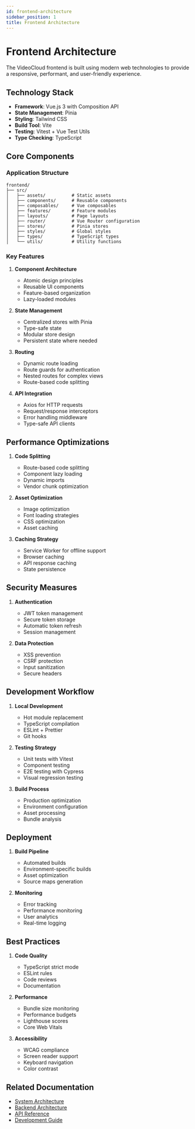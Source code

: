 ```yaml
---
id: frontend-architecture
sidebar_position: 1
title: Frontend Architecture
---
```


# Frontend Architecture

The VideoCloud frontend is built using modern web technologies to provide a responsive, performant, and user-friendly experience.

## Technology Stack

- **Framework**: Vue.js 3 with Composition API
- **State Management**: Pinia
- **Styling**: Tailwind CSS
- **Build Tool**: Vite
- **Testing**: Vitest + Vue Test Utils
- **Type Checking**: TypeScript

## Core Components

### Application Structure

```
frontend/
├── src/
│   ├── assets/          # Static assets
│   ├── components/      # Reusable components
│   ├── composables/     # Vue composables
│   ├── features/        # Feature modules
│   ├── layouts/         # Page layouts
│   ├── router/          # Vue Router configuration
│   ├── stores/          # Pinia stores
│   ├── styles/          # Global styles
│   ├── types/           # TypeScript types
│   └── utils/           # Utility functions
```

### Key Features

1. **Component Architecture**
   - Atomic design principles
   - Reusable UI components
   - Feature-based organization
   - Lazy-loaded modules

2. **State Management**
   - Centralized stores with Pinia
   - Type-safe state
   - Modular store design
   - Persistent state where needed

3. **Routing**
   - Dynamic route loading
   - Route guards for authentication
   - Nested routes for complex views
   - Route-based code splitting

4. **API Integration**
   - Axios for HTTP requests
   - Request/response interceptors
   - Error handling middleware
   - Type-safe API clients

## Performance Optimizations

1. **Code Splitting**
   - Route-based code splitting
   - Component lazy loading
   - Dynamic imports
   - Vendor chunk optimization

2. **Asset Optimization**
   - Image optimization
   - Font loading strategies
   - CSS optimization
   - Asset caching

3. **Caching Strategy**
   - Service Worker for offline support
   - Browser caching
   - API response caching
   - State persistence

## Security Measures

1. **Authentication**
   - JWT token management
   - Secure token storage
   - Automatic token refresh
   - Session management

2. **Data Protection**
   - XSS prevention
   - CSRF protection
   - Input sanitization
   - Secure headers

## Development Workflow

1. **Local Development**
   - Hot module replacement
   - TypeScript compilation
   - ESLint + Prettier
   - Git hooks

2. **Testing Strategy**
   - Unit tests with Vitest
   - Component testing
   - E2E testing with Cypress
   - Visual regression testing

3. **Build Process**
   - Production optimization
   - Environment configuration
   - Asset processing
   - Bundle analysis

## Deployment

1. **Build Pipeline**
   - Automated builds
   - Environment-specific builds
   - Asset optimization
   - Source maps generation

2. **Monitoring**
   - Error tracking
   - Performance monitoring
   - User analytics
   - Real-time logging

## Best Practices

1. **Code Quality**
   - TypeScript strict mode
   - ESLint rules
   - Code reviews
   - Documentation

2. **Performance**
   - Bundle size monitoring
   - Performance budgets
   - Lighthouse scores
   - Core Web Vitals

3. **Accessibility**
   - WCAG compliance
   - Screen reader support
   - Keyboard navigation
   - Color contrast

## Related Documentation

- [System Architecture](./system-architecture)
- [Backend Architecture](./backend-architecture)
- [API Reference](/docs/api/api-overview)
- [Development Guide](../development/getting-started) 
